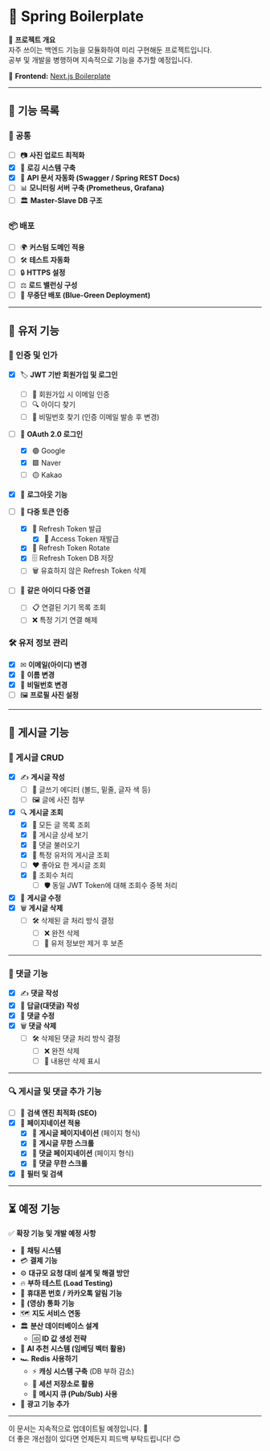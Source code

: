 # 🌟 Spring Boilerplate

📌 **프로젝트 개요**  
자주 쓰이는 백엔드 기능을 모듈화하여 미리 구현해둔 프로젝트입니다.  
공부 및 개발을 병행하며 지속적으로 기능을 추가할 예정입니다.

🔗 **Frontend:** [Next.js Boilerplate](https://github.com/yongu2000/next-boilerplate)

---

## 🚀 기능 목록

### 📌 공통

- [ ] 📷 **사진 업로드 최적화**
- [x] 📜 **로깅 시스템 구축**
- [x] 📜 **API 문서 자동화 (Swagger / Spring REST Docs)**
- [ ] 📊 **모니터링 서버 구축 (Prometheus, Grafana)**
- [ ] 🏛 **Master-Slave DB 구조**

### 📦 배포

- [ ] 🌍 **커스텀 도메인 적용**
- [ ] 🛠 **테스트 자동화**
- [ ] 🔒 **HTTPS 설정**
- [ ] ⚖ **로드 밸런싱 구성**
- [ ] 🚀 **무중단 배포 (Blue-Green Deployment)**

---

## 👤 유저 기능

### 🔑 인증 및 인가

- [x] 🏷 **JWT 기반 회원가입 및 로그인**
    - [ ] 📧 회원가입 시 이메일 인증
    - [ ] 🔍 아이디 찾기
    - [ ] 🔑 비밀번호 찾기 (인증 이메일 발송 후 변경)

- [ ] 🔗 **OAuth 2.0 로그인**
    - [x] 🟢 Google
    - [x] 🟩 Naver
    - [ ] 🟡 Kakao

- [x] 🚪 **로그아웃 기능**

- [ ] 🔄 **다중 토큰 인증**
    - [x] 🔑 Refresh Token 발급
        - [x] 🔄 Access Token 재발급
    - [x] 🔁 Refresh Token Rotate
    - [x] 🗄 Refresh Token DB 저장
    - [ ] 🗑 유효하지 않은 Refresh Token 삭제

- [ ] 🔗 **같은 아이디 다중 연결**
    - [ ] 📋 연결된 기기 목록 조회
    - [ ] ❌ 특정 기기 연결 해제

### 🛠 유저 정보 관리

- [x] ✉ **이메일(아이디) 변경**
- [x] 👤 **이름 변경**
- [x] 🔑 **비밀번호 변경**
- [ ] 🖼 **프로필 사진 설정**

---

## 📝 게시글 기능

### 📄 게시글 CRUD

- [x] ✍ **게시글 작성**
    - [ ] 📝 글쓰기 에디터 (볼드, 밑줄, 글자 색 등)
    - [ ] 🖼 글에 사진 첨부

- [x] 🔍 **게시글 조회**
    - [x] 📜 모든 글 목록 조회
    - [x] 🔎 게시글 상세 보기
    - [x] 💬 댓글 불러오기
    - [x] 👤 특정 유저의 게시글 조회
    - [ ] ❤️ 좋아요 한 게시글 조회
    - [x] 👀 조회수 처리
        - [ ] 🛡 동일 JWT Token에 대해 조회수 중복 처리

- [x] 📝 **게시글 수정**
- [x] 🗑 **게시글 삭제**
    - [ ] 🛠 삭제된 글 처리 방식 결정
        - [ ] ❌ 완전 삭제
        - [ ] 👤 유저 정보만 제거 후 보존

---

### 💬 댓글 기능

- [x] ✍ **댓글 작성**
- [x] 🔄 **답글(대댓글) 작성**
- [x] 📝 **댓글 수정**
- [x] 🗑 **댓글 삭제**
    - [ ] 🛠 삭제된 댓글 처리 방식 결정
        - [ ] ❌ 완전 삭제
        - [ ] 🚫 내용만 삭제 표시

---

### 🔍 게시글 및 댓글 추가 기능

- [ ] 🔎 **검색 엔진 최적화 (SEO)**
- [x] 📖 **페이지네이션 적용**
    - [x] 📄 **게시글 페이지네이션** (페이지 형식)
    - [x] 🔄 **게시글 무한 스크롤**
    - [x] 💬 **댓글 페이지네이션** (페이지 형식)
    - [x] 🔄 **댓글 무한 스크롤**
- [x] 🔎 **필터 및 검색**

---

## ⏳ 예정 기능

✅ **확장 기능 및 개발 예정 사항**

- 💬 **채팅 시스템**
- 💳 **결제 기능**
- ⚙ **대규모 요청 대비 설계 및 해결 방안**
- 🔥 **부하 테스트 (Load Testing)**
- 📲 **휴대폰 번호 / 카카오톡 알림 기능**
- 🎥 **(영상) 통화 기능**
- 🗺 **지도 서비스 연동**
- 🏛 **분산 데이터베이스 설계**
    - 🆔 **ID 값 생성 전략**
- 🤖 **AI 추천 시스템 (임베딩 벡터 활용)**
- 🏎 **Redis 사용하기**
    - ⚡ **캐싱 시스템 구축** (DB 부하 감소)
    - 🔄 **세션 저장소로 활용**
    - 📌 **메시지 큐 (Pub/Sub) 사용**
- 📢 **광고 기능 추가**

---

이 문서는 지속적으로 업데이트될 예정입니다. 🚀  
더 좋은 개선점이 있다면 언제든지 피드백 부탁드립니다! 😊
